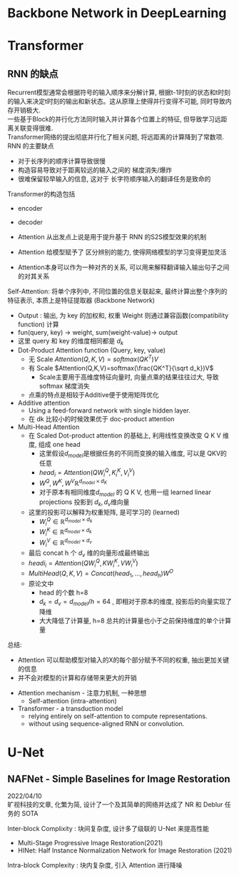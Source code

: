 # Backbone Network in DeepLearning


# Transformer

## RNN 的缺点
Recurrent模型通常会根据符号的输入顺序来分解计算, 根据t-1时刻的状态和t时刻的输入来决定t时刻的输出和新状态。这从原理上使得并行变得不可能, 同时导致内存开销极大.  
一些基于Block的并行化方法同时输入并计算各个位置上的特征, 但导致学习远距离关联变得很难.  
Transformer网络的提出彻底并行化了相关问题, 将远距离的计算降到了常数项.  
RNN 的主要缺点
* 对于长序列的顺序计算导致很慢
* 构造容易导致对于距离较远的输入之间的 梯度消失/爆炸
* 很难保留较早输入的信息, 这对于 长字符顺序输入的翻译任务是致命的


Transformer的构造包括  
* encoder
* decoder

* Attention 从出发点上说是用于提升基于 RNN 的S2S模型效果的机制
* Attention 给模型赋予了 区分辨别的能力, 使得网络模型的学习变得更加灵活
* Attention本身可以作为一种对齐的关系, 可以用来解释翻译输入输出句子之间的对其关系


Self-Attention: 将单个序列中, 不同位置的信息关联起来, 最终计算出整个序列的特征表示, 本质上是特征提取器 (Backbone Network)
* Output : 输出, 为 key 的加权和, 权重 Weight 则通过兼容函数(compatibility function) 计算
* fun(query, key) -> weight, sum(weight-value)-> output
* 这里 query 和 key 的维度相同都是 $d_k$
* Dot-Product Attention function (Query, key, value)
  * 无 Scale $Attention(Q,K,V)=softmax(QK^T)V$
  * 有 Scale $Attention(Q,K,V)=softmax(\frac{QK^T}{\sqrt d_k})V$
    * Scale主要用于高维度特征向量时, 向量点乘的结果往往过大, 导致 softmax 梯度消失
  * 点乘的特点是相较于Additive便于使用矩阵优化
* Additive attention
  * Using a feed-forward network with single hidden layer.
  * 在 dk 比较小的时候效果优于 doc-product attention
* Multi-Head Attention
  * 在 Scaled Dot-product attention 的基础上, 利用线性变换改变 Q K V 维度, 组成 one head 
    * 这里假设$d_{model}$是根据任务的不同而变换的输入维度, 可以是 QKV的任意
    * $head_i=Attention(QW_i^Q,K_i^K,V_i^V)$
    * $W^Q,W^K,W^V \mathbb{R}^{d_{model}\times d_K}$
    * 对于原本有相同维度$d_{model}$ 的 Q K V, 也用一组 learned linear projections 投影到 $d_k, d_v$维向量
   * 这里的投影可以解释为权重矩阵, 是可学习的 (learned)
     * $W_i^Q\in \mathbb{R}^{d_{model}\times d_k}$
     * $W_i^K\in \mathbb{R}^{d_{model}\times d_k}$
     * $W_i^V\in \mathbb{R}^{d_{model}\times d_v}$
   * 最后 concat h 个 $d_v$ 维的向量形成最终输出
   * $headi_i=Attention(QW_i^Q,KW_i^K,VW_i^V)$  
   * $MultiHead(Q,K,V)=Concat(head_1,...,head_h)W^O$
  * 原论文中
    * head 的个数 h=8
    * $d_k=d_v=d_{model}/h=64$ , 即相对于原本的维度, 投影后的向量实现了降维
    * 大大降低了计算量, h=8 总共的计算量也小于之前保持维度的单个计算量

总结:
  - Attention 可以帮助模型对输入的X的每个部分赋予不同的权重, 抽出更加关键的信息
  - 并不会对模型的计算和存储带来更大的开销
* Attention mechanism - 注意力机制, 一种思想
  * Self-attention (intra-attention)
* Transformer - a transduction model
  * relying entirely on self-attention to compute representations.
  * without using sequence-aligned RNN or convolution.



# U-Net

## NAFNet  - Simple Baselines for Image Restoration

2022/04/10  
旷视科技的文章, 化繁为简, 设计了一个及其简单的网络并达成了 NR 和 Deblur 任务的 SOTA

Inter-block Complixity : 块间复杂度, 设计多了级联的 U-Net 来提高性能
* Multi-Stage Progressive Image Restoration(2021)
* HINet: Half Instance Normalization Network for Image Restoration (2021)

Intra-block Complexity : 块内复杂度, 引入 Attention 进行降噪  

